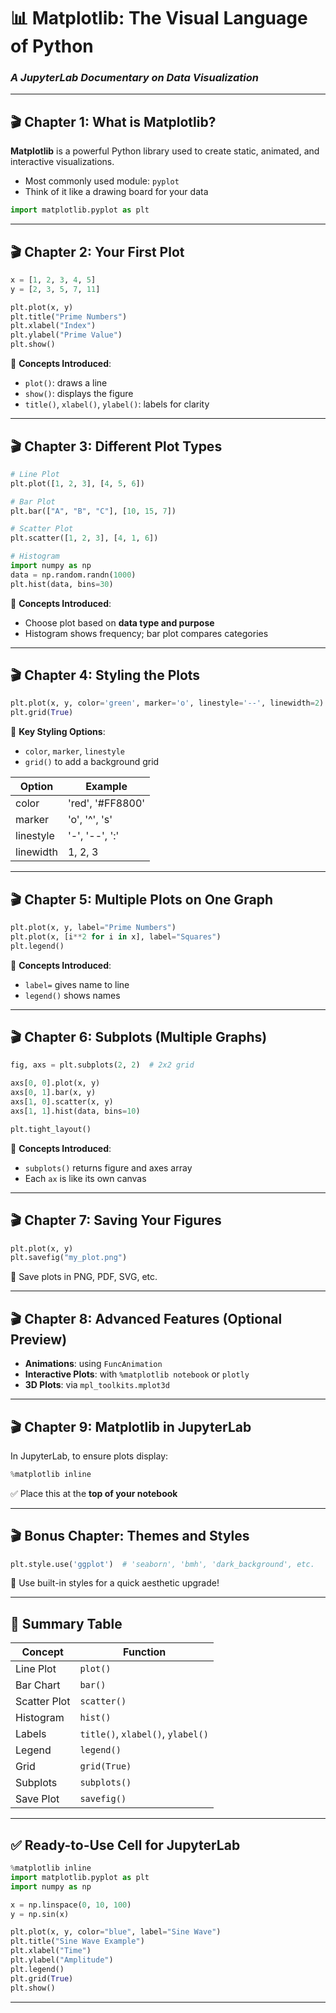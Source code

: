 # 📊 **Matplotlib: The Visual Language of Python**

### *A JupyterLab Documentary on Data Visualization*

---

## 🎬 Chapter 1: What is Matplotlib?

**Matplotlib** is a powerful Python library used to create static, animated, and interactive visualizations.

* Most commonly used module: `pyplot`
* Think of it like a drawing board for your data

```python
import matplotlib.pyplot as plt
```

---

## 🎬 Chapter 2: Your First Plot

```python
x = [1, 2, 3, 4, 5]
y = [2, 3, 5, 7, 11]

plt.plot(x, y)
plt.title("Prime Numbers")
plt.xlabel("Index")
plt.ylabel("Prime Value")
plt.show()
```

🧠 **Concepts Introduced**:

* `plot()`: draws a line
* `show()`: displays the figure
* `title()`, `xlabel()`, `ylabel()`: labels for clarity

---

## 🎬 Chapter 3: Different Plot Types

```python
# Line Plot
plt.plot([1, 2, 3], [4, 5, 6])

# Bar Plot
plt.bar(["A", "B", "C"], [10, 15, 7])

# Scatter Plot
plt.scatter([1, 2, 3], [4, 1, 6])

# Histogram
import numpy as np
data = np.random.randn(1000)
plt.hist(data, bins=30)
```

🧠 **Concepts Introduced**:

* Choose plot based on **data type and purpose**
* Histogram shows frequency; bar plot compares categories

---

## 🎬 Chapter 4: Styling the Plots

```python
plt.plot(x, y, color='green', marker='o', linestyle='--', linewidth=2)
plt.grid(True)
```

🧠 **Key Styling Options**:

* `color`, `marker`, `linestyle`
* `grid()` to add a background grid

| Option    | Example          |
| --------- | ---------------- |
| color     | 'red', '#FF8800' |
| marker    | 'o', '^', 's'    |
| linestyle | '-', '--', ':'   |
| linewidth | 1, 2, 3          |

---

## 🎬 Chapter 5: Multiple Plots on One Graph

```python
plt.plot(x, y, label="Prime Numbers")
plt.plot(x, [i**2 for i in x], label="Squares")
plt.legend()
```

🧠 **Concepts Introduced**:

* `label=` gives name to line
* `legend()` shows names

---

## 🎬 Chapter 6: Subplots (Multiple Graphs)

```python
fig, axs = plt.subplots(2, 2)  # 2x2 grid

axs[0, 0].plot(x, y)
axs[0, 1].bar(x, y)
axs[1, 0].scatter(x, y)
axs[1, 1].hist(data, bins=10)

plt.tight_layout()
```

🧠 **Concepts Introduced**:

* `subplots()` returns figure and axes array
* Each `ax` is like its own canvas

---

## 🎬 Chapter 7: Saving Your Figures

```python
plt.plot(x, y)
plt.savefig("my_plot.png")
```

🧠 Save plots in PNG, PDF, SVG, etc.

---

## 🎬 Chapter 8: Advanced Features (Optional Preview)

* **Animations**: using `FuncAnimation`
* **Interactive Plots**: with `%matplotlib notebook` or `plotly`
* **3D Plots**: via `mpl_toolkits.mplot3d`

---

## 🎬 Chapter 9: Matplotlib in JupyterLab

In JupyterLab, to ensure plots display:

```python
%matplotlib inline
```

✅ Place this at the **top of your notebook**

---

## 🎬 Bonus Chapter: Themes and Styles

```python
plt.style.use('ggplot')  # 'seaborn', 'bmh', 'dark_background', etc.
```

🧠 Use built-in styles for a quick aesthetic upgrade!

---

## 📘 Summary Table

| Concept      | Function                          |
| ------------ | --------------------------------- |
| Line Plot    | `plot()`                          |
| Bar Chart    | `bar()`                           |
| Scatter Plot | `scatter()`                       |
| Histogram    | `hist()`                          |
| Labels       | `title()`, `xlabel()`, `ylabel()` |
| Legend       | `legend()`                        |
| Grid         | `grid(True)`                      |
| Subplots     | `subplots()`                      |
| Save Plot    | `savefig()`                       |

---

## ✅ Ready-to-Use Cell for JupyterLab

```python
%matplotlib inline
import matplotlib.pyplot as plt
import numpy as np

x = np.linspace(0, 10, 100)
y = np.sin(x)

plt.plot(x, y, color="blue", label="Sine Wave")
plt.title("Sine Wave Example")
plt.xlabel("Time")
plt.ylabel("Amplitude")
plt.legend()
plt.grid(True)
plt.show()
```

---


